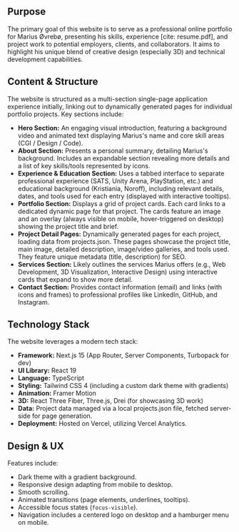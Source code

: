 ## Purpose

The primary goal of this website is to serve as a professional online portfolio for Marius Øvrebø, presenting his skills, experience [cite: resume.pdf], and project work to potential employers, clients, and collaborators. It aims to highlight his unique blend of creative design (especially 3D) and technical development capabilities.

## Content & Structure

The website is structured as a multi-section single-page application experience initially, linking out to dynamically generated pages for individual portfolio projects. Key sections include:

- **Hero Section:** An engaging visual introduction, featuring a background video and animated text displaying Marius's name and core skill areas (CGI / Design / Code). 
- **About Section:** Presents a personal summary, detailing Marius's background. Includes an expandable section revealing more details and a list of key skills/tools represented by icons.
- **Experience & Education Section:** Uses a tabbed interface to separate professional experience (SATS, Unity Arena, PlayStation, etc.) and educational background (Kristiania, Noroff), including relevant details, dates, and tools used for each entry (displayed with interactive tooltips).
- **Portfolio Section:** Displays a grid of project cards. Each card links to a dedicated dynamic page for that project. The cards feature an image and an overlay (always visible on mobile, hover-triggered on desktop) showing the project title and brief.
- **Project Detail Pages:** Dynamically generated pages for each project, loading data from projects.json. These pages showcase the project title, main image, detailed description, image/video galleries, and tools used. They feature unique metadata (title, description) for SEO.
- **Services Section:** Likely outlines the services Marius offers (e.g., Web Development, 3D Visualization, Interactive Design) using interactive cards that expand to show more detail.
- **Contact Section:** Provides contact information (email) and links (with icons and frames) to professional profiles like LinkedIn, GitHub, and Instagram.

## Technology Stack

The website leverages a modern tech stack:

- **Framework:** Next.js 15 (App Router, Server Components, Turbopack for dev)
- **UI Library:** React 19
- **Language:** TypeScript
- **Styling:** Tailwind CSS 4 (including a custom dark theme with gradients)
- **Animation:** Framer Motion
- **3D:** React Three Fiber, Three.js, Drei (for showcasing 3D work)
- **Data:** Project data managed via a local projects.json file, fetched server-side for page generation.
- **Deployment:** Hosted on Vercel, utilizing Vercel Analytics.

## Design & UX

Features include:

- Dark theme with a gradient background.
- Responsive design adapting from mobile to desktop.
- Smooth scrolling.
- Animated transitions (page elements, underlines, tooltips).
- Accessible focus states (`focus-visible`).
- Navigation includes a centered logo on desktop and a hamburger menu on mobile.